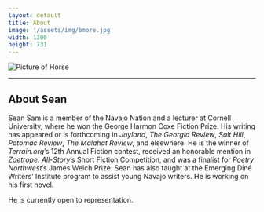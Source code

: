 ```yaml
---
layout: default
title: About
image: '/assets/img/bmore.jpg'
width: 1300
height: 731
---
```


<div class="row">

  <div class="col-lg-4 col-md-4 content animated fadeIn">
    <img src="{{ '/assets/img/sean-portrait-1.jpg' | prepend: site.baseurl }}" class="img-fluid px-1 py-2" alt="Picture of Horse">
  </div>

  <div class="col-lg-8 col-md-8 animated fadeIn">
  <hr>
  <h2>About Sean</h2>
  
  <p>Sean Sam is a member of the Navajo Nation and a lecturer at Cornell University, where he won the George Harmon Coxe Fiction Prize. His writing has appeared or is forthcoming in <em>Joyland</em>, <em>The Georgia Review</em>, <em>Salt Hill</em>, <em>Potomac Review</em>, <em>The Malahat Review</em>, and elsewhere. He is the winner of <em>Terrain.org</em>’s 12th Annual Fiction contest, received an honorable mention in <em>Zoetrope: All-Story</em>’s Short Fiction Competition, and was a finalist for <em>Poetry Northwest</em>’s James Welch Prize. Sean has also taught at the Emerging Diné Writers’ Institute program to assist young Navajo writers. He is working on his first novel.</p>

  <p>He is currently open to representation.</p>
  
  </div>

</div>
